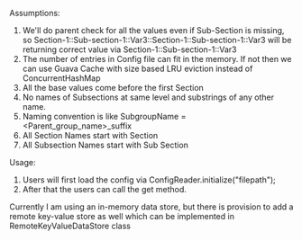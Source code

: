 Assumptions:

1. We'll do parent check for all the values even if Sub-Section is missing,
so Section-1::Sub-section-1::Var3::Section-1::Sub-section-1::Var3 will be returning correct value via Section-1::Sub-section-1::Var3
2. The number of entries in Config file can fit in the memory. If not then we can use Guava Cache with size based LRU eviction instead of ConcurrentHashMap
3. All the base values come before the first Section
4. No names of Subsections at same level and substrings of any other name.
5. Naming convention is like SubgroupName = <Parent_group_name>_suffix
6. All Section Names  start with Section
7. All Subsection Names start with Sub Section


Usage:
1. Users will first load the config via ConfigReader.initialize("filepath"); 
2. After that the users can call the get method.

Currently I am using an in-memory data store, but there is provision to add a remote key-value store as well which can be implemented in RemoteKeyValueDataStore class
